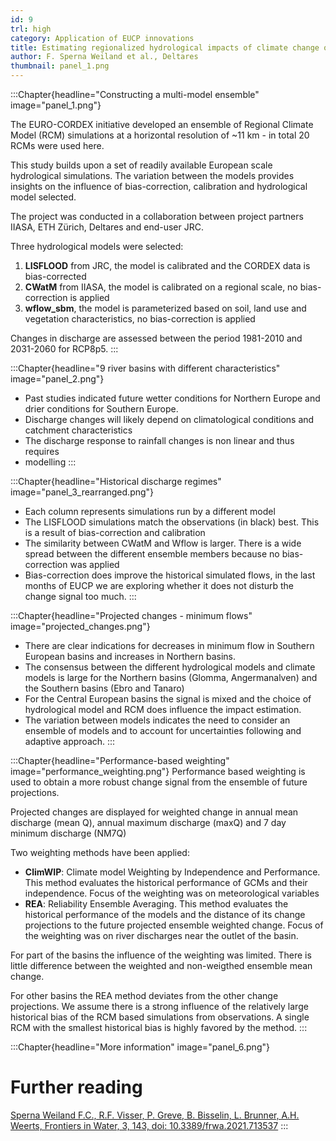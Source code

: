 ```yaml
---
id: 9
trl: high
category: Application of EUCP innovations
title: Estimating regionalized hydrological impacts of climate change over Europe
author: F. Sperna Weiland et al., Deltares
thumbnail: panel_1.png
---
```

:::Chapter{headline="Constructing a multi-model ensemble" image="panel_1.png"}

The EURO-CORDEX initiative developed an ensemble of Regional Climate Model (RCM)
simulations at a horizontal resolution of ~11 km - in total 20 RCMs were used
here.

This study builds upon a set of readily available European scale hydrological
simulations. The variation between the models provides insights on the influence
of bias-correction, calibration and hydrological model selected.

The project was conducted in a collaboration between project partners IIASA, ETH
Zürich, Deltares and end-user JRC.

Three hydrological models were selected:

1. **LISFLOOD** from JRC, the model is calibrated and the CORDEX data is
   bias-corrected
2. **CWatM** from IIASA, the model is calibrated on a regional scale, no
   bias-correction is applied
3. **wflow_sbm**, the model is parameterized based on soil, land use and
   vegetation characteristics, no bias-correction is applied

Changes in discharge are assessed between the period 1981-2010 and 2031-2060 for
RCP8p5.
:::

:::Chapter{headline="9 river basins with different characteristics" image="panel_2.png"}

- Past studies indicated future wetter conditions for Northern Europe and drier
  conditions for Southern Europe.
- Discharge changes will likely depend on climatological conditions and
  catchment characteristics
- The discharge response to rainfall changes is non linear and thus requires
- modelling
:::


:::Chapter{headline="Historical discharge regimes" image="panel_3_rearranged.png"}
- Each column represents simulations run by a different model
- The LISFLOOD simulations match the observations (in black) best. This is a
  result of bias-correction and calibration
- The similarity between CWatM and Wflow is larger. There is a wide spread
  between the different ensemble members because no bias-correction was applied
- Bias-correction does improve the historical simulated flows, in the last
  months of EUCP we are exploring whether it does not disturb the change
  signal too much.
:::

:::Chapter{headline="Projected changes - minimum flows" image="projected_changes.png"}
- There are clear indications for decreases in minimum flow in Southern European
  basins and increases in Northern basins.
- The consensus between the different hydrological models and climate models is
  large for the Northern basins (Glomma, Angermanalven) and the Southern basins
  (Ebro and Tanaro)
- For the Central European basins the signal is mixed and the choice of
  hydrological model and RCM does influence the impact estimation.
- The variation between models indicates the need to consider an ensemble of
  models and to account for uncertainties following and adaptive approach.
:::

:::Chapter{headline="Performance-based weighting" image="performance_weighting.png"}
Performance based weighting is used to obtain a more robust change signal from
the ensemble of future projections.

Projected changes are displayed for weighted change in annual mean discharge
(mean Q), annual maximum discharge (maxQ) and 7 day minimum discharge (NM7Q)

Two weighting methods have been applied:

  * **ClimWIP**: Climate model Weighting by Independence and Performance. This
    method evaluates the historical performance of GCMs and their independence.
    Focus of the weighting was on meteorological variables
  * **REA**: Reliability Ensemble Averaging. This method evaluates the
    historical performance of the models and the distance of its change
    projections to the future projected ensemble weighted change. Focus of the
    weighting was on river discharges near the outlet of the basin.

For part of the basins the influence of the weighting was limited. There is
little difference between the weighted and non-weigthed ensemble mean change.

For other basins the REA method deviates from the other change projections. We
assume there is a strong influence of the relatively large historical bias of
the RCM based simulations from observations. A single RCM with the smallest
historical bias is highly favored by the method.
:::

:::Chapter{headline="More information" image="panel_6.png"}
# Further reading

[Sperna Weiland F.C., R.F. Visser, P. Greve, B. Bisselin, L. Brunner, A.H.
Weerts, Frontiers in Water, 3, 143, doi:
10.3389/frwa.2021.713537](https://doi.org/10.3389/frwa.2021.713537)
:::
